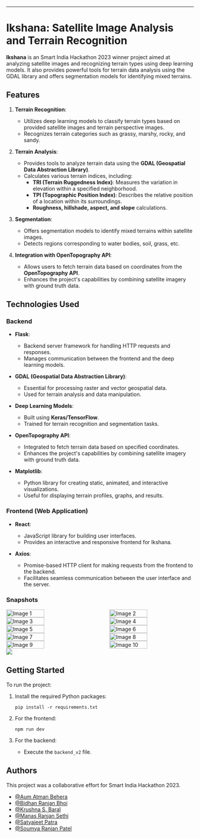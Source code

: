 ---
 
# Ikshana: Satellite Image Analysis and Terrain Recognition
 
 
**Ikshana** is an Smart India Hackathon 2023 winner project aimed at analyzing satellite images and recognizing terrain types using deep learning models. It also provides powerful tools for terrain data analysis using the GDAL library and offers segmentation models for identifying mixed terrains.
 
## Features
 
1. **Terrain Recognition**:
   - Utilizes deep learning models to classify terrain types based on provided satellite images and terrain perspective images.
   - Recognizes terrain categories such as grassy, marshy, rocky, and sandy.
 
2. **Terrain Analysis**:
   - Provides tools to analyze terrain data using the **GDAL (Geospatial Data Abstraction Library)**.
   - Calculates various terrain indices, including:
     - **TRI (Terrain Ruggedness Index)**: Measures the variation in elevation within a specified neighborhood.
     - **TPI (Topographic Position Index)**: Describes the relative position of a location within its surroundings.
     - **Roughness, hillshade, aspect, and slope** calculations.
 
3. **Segmentation**:
   - Offers segmentation models to identify mixed terrains within satellite images.
   - Detects regions corresponding to water bodies, soil, grass, etc.
 
4. **Integration with OpenTopography API**:
   - Allows users to fetch terrain data based on coordinates from the **OpenTopography API**.
   - Enhances the project's capabilities by combining satellite imagery with ground truth data.
 
## Technologies Used
 
### Backend
 
- **Flask**:
  - Backend server framework for handling HTTP requests and responses.
  - Manages communication between the frontend and the deep learning models.
 
- **GDAL (Geospatial Data Abstraction Library)**:
  - Essential for processing raster and vector geospatial data.
  - Used for terrain analysis and data manipulation.
 
- **Deep Learning Models**:
  - Built using **Keras/TensorFlow**.
  - Trained for terrain recognition and segmentation tasks.
 
- **OpenTopography API**:
  - Integrated to fetch terrain data based on specified coordinates.
  - Enhances the project's capabilities by combining satellite imagery with ground truth data.
 
- **Matplotlib**:
  - Python library for creating static, animated, and interactive visualizations.
  - Useful for displaying terrain profiles, graphs, and results.
 
### Frontend (Web Application)
 
- **React**:
  - JavaScript library for building user interfaces.
  - Provides an interactive and responsive frontend for Ikshana.
 
- **Axios**:
  - Promise-based HTTP client for making requests from the frontend to the backend.
  - Facilitates seamless communication between the user interface and the server.
 
### Snapshots

<div style="display: flex; justify-content: space-between;">
    <img src="https://github.com/patelsoumyaranjan04/Ikshana/blob/a389441db9e84910b53ff546f1239a53af58ba62/Snapshots/S1.jpeg" alt="Image 1" style="width: 45%;">
    <img src="https://github.com/patelsoumyaranjan04/Ikshana/blob/a389441db9e84910b53ff546f1239a53af58ba62/Snapshots/S2.jpeg" alt="Image 2" style="width: 45%;">
</div>

<div style="display: flex; justify-content: space-between;">
    <img src="https://github.com/patelsoumyaranjan04/Ikshana/blob/a389441db9e84910b53ff546f1239a53af58ba62/Snapshots/S3.jpeg" alt="Image 3" style="width: 45%;">
    <img src="https://github.com/patelsoumyaranjan04/Ikshana/blob/a389441db9e84910b53ff546f1239a53af58ba62/Snapshots/S4.jpeg" alt="Image 4" style="width: 45%;">
</div>

<div style="display: flex; justify-content: space-between;">
    <img src="https://github.com/patelsoumyaranjan04/Ikshana/blob/a389441db9e84910b53ff546f1239a53af58ba62/Snapshots/S5.jpeg" alt="Image 5" style="width: 45%;">
    <img src="https://github.com/patelsoumyaranjan04/Ikshana/blob/a389441db9e84910b53ff546f1239a53af58ba62/Snapshots/S6.jpeg" alt="Image 6" style="width: 45%;">
</div>

<div style="display: flex; justify-content: space-between;">
    <img src="https://github.com/patelsoumyaranjan04/Ikshana/blob/a389441db9e84910b53ff546f1239a53af58ba62/Snapshots/S7.jpeg" alt="Image 7" style="width: 45%;">
    <img src="https://github.com/patelsoumyaranjan04/Ikshana/blob/a389441db9e84910b53ff546f1239a53af58ba62/Snapshots/S8.jpeg" alt="Image 8" style="width: 45%;">
</div>

<div style="display: flex; justify-content: space-between;">
    <img src="https://github.com/patelsoumyaranjan04/Ikshana/blob/a389441db9e84910b53ff546f1239a53af58ba62/Snapshots/S9.jpeg" alt="Image 9" style="width: 45%;">
    <img src="https://github.com/patelsoumyaranjan04/Ikshana/blob/a389441db9e84910b53ff546f1239a53af58ba62/Snapshots/S10.jpeg" alt="Image 10" style="width: 45%;">
</div>


<img src="https://github.com/patelsoumyaranjan04/Ikshana/blob/a389441db9e84910b53ff546f1239a53af58ba62/Snapshots/S11.jpeg">
 
## Getting Started
 
To run the project:
 
1. Install the required Python packages:
   ```
   pip install -r requirements.txt
   ```
 
2. For the frontend:
   ```
   npm run dev
   ```
 
3. For the backend:
   - Execute the `backend_v2` file.
  
 ## Authors
This project was a collaborative effort for Smart India Hackathon 2023.

- [@Aum Atman Behera](https://github.com/678aum)
- [@Bidhan Ranjan Bhoi](https://github.com/777BRB)
- [@Krushna S. Baral](https://github.com/krishnasbaral)
- [@Manas Ranjan Sethi](https://github.com/Manas2k3)
- [@Satyajeet Patra](https://github.com/SatyajeetPatra-11)
- [@Soumya Ranjan Patel](https://www.github.com/patelsoumyaranjan04)
 

